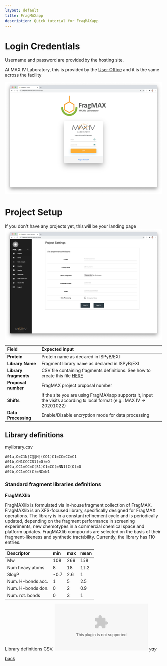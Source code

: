 ```yaml
---
layout: default
title: FragMAXapp
description: Quick tutorial for FragMAXapp
---
```


# Login Credentials

Username and password are provided by the hosting site. 

At MAX IV Laboratory, this is provided by the [User Office](https://duo.maxiv.lu.se/duo/) and it is the same across the facility

![FragMAXapp](https://raw.githubusercontent.com/FragMAX/fragmax.github.io/master/assets/img/login-pic.png)

# Project Setup

If you don't have any projects yet, this will be your landing page
![Project-setup](https://raw.githubusercontent.com/FragMAX/fragmax.github.io/master/assets/img/project-setup.png)

| Field             | Expected input    |
|:------------------|:---------------------------------------------------------------------------------|
| **Protein**           | Protein name as declared in ISPyB/EXI                                            |
| **Library Name**      | Fragment library name as declared in ISPyB/EXI                                   |
| **Library fragments** | CSV file containing fragments definitions. See how to create this file [HERE](#library-definitions)      |
| **Proposal number**   | FragMAX project proposal number |
| **Shifts**            | If the site you are using FragMAXapp supports it, input the visits according to local format (e.g.: MAX IV -> 20201022)      |
| **Data Processing**   | Enable/Disable encryption mode for data processing |


## Library definitions

mylibrary.csv
```
A01a,O=C1N[C@@H](CO1)C1=CC=CC=C1
A01b,CN1CCCCS1(=O)=O
A02a,CC1=CC=C(S1)C1=CC(=NN1)C(O)=O
A02b,CC1=CC(C)=NC=N1
```

### Standard fragment libraries definitions
**FragMAXlib**

FragMAXlib is formulated via in-house fragment collection of FragMAX. FragMAXlib is an XFS-focused library, specifically designed for FragMAX operations. The library is in a constant refinement cycle and is periodically updated, depending on the fragment performance in screening experiments, new chemotypes in a commercial chemical space and platform updates. FragMAXlib compounds are selected on the basis of their fragment-likeness and synthetic tractability. Currently, the library has 110 entries.

| Descriptor        | min               | max               | mean              |
|:------------------|:------------------|-------------------|-------------------|
| Mw                |108                | 269               | 158               |
| Num heavy atoms   |8                  | 18                | 11.2              |
| SlogP             |-0.7               | 2.6               | 1                 |
| Num. H-bonds acc. | 1                 | 5                 | 2.5               |
| Num. H-bonds don. | 0                 | 2                 | 0.9               |
| Num. rot. bonds   | 0                 | 3                 | 1                 |

Library definitions CSV. ![Download here](https://raw.githubusercontent.com/FragMAX/fragmax.github.io/master/assets/lib/FragMAXlib.csv)
_yay_

[back](./)
